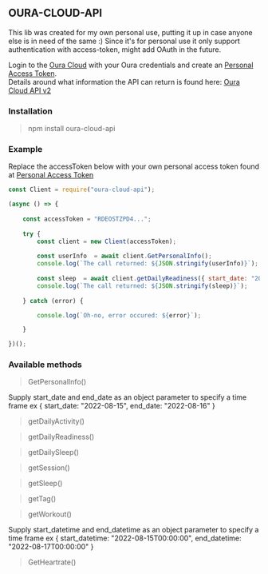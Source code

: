 ## OURA-CLOUD-API
This lib was created for my own personal use, putting it up in case anyone else is in need of the same :)
Since it's for personal use it only support authentication with access-token, might add OAuth in the future.

Login to the [Oura Cloud](https://cloud.ouraring.com/) with your Oura credentials and create an [Personal Access Token](https://cloud.ouraring.com/personal-access-tokens).  
Details around what information the  API can return is found here: [Oura Cloud API v2](https://cloud.ouraring.com/v2/docs) 

### Installation
>npm install oura-cloud-api

### Example
Replace the accessToken below with your own personal access token found at [Personal Access Token](https://cloud.ouraring.com/personal-access-tokens)
```javascript
const Client = require("oura-cloud-api");

(async () => {
    
    const accessToken = "RDEOSTZPD4...";
    
    try {
        const client = new Client(accessToken);
        
        const userInfo  = await client.GetPersonalInfo();
        console.log(`The call returned: ${JSON.stringify(userInfo)}`);
        
        const sleep  = await client.getDailyReadiness({ start_date: "2022-08-15", end_date: "2022-08-16" });
        console.log(`The call returned: ${JSON.stringify(sleep)}`);
       
    } catch (error) {

        console.log(`Oh-no, error occured: ${error}`);

    }

})();
```

### Available methods

>GetPersonalInfo()

Supply start_date and end_date as an object parameter to specify a time frame ex { start_date: "2022-08-15", end_date: "2022-08-16" }
>getDailyActivity()

>getDailyReadiness()

>getDailySleep()

>getSession()

>getSleep()

>getTag()

>getWorkout()

Supply start_datetime and end_datetime as an object parameter to specify a time frame ex { start_datetime: "2022-08-15T00:00:00", end_datetime: "2022-08-17T00:00:00" }
>GetHeartrate()
